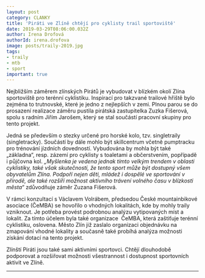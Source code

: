 ```yaml
---
layout: post
category: CLANKY
title: 'Piráti ve Zlíně chtějí pro cyklisty trail sportoviště'
date: 2019-03-29T08:06:00.032Z
author: Irena Drofová
authorId: irena.drofova
image: posts/traily-2019.jpg   
tags: 
- traily 
- mtb
- sport
important: true
---
```


Nejbližším záměrem zlínských Pirátů je vybudovat v blízkém okolí Zlína sportoviště pro terénní cyklistiku. Inspirací pro takzvané trailové hřiště bylo zejména to trutnovské, které je jedno z nejlepších v zemi. Plnou parou se do prosazení realizace záměru pustila pirátská zastupitelka Zuzka Fišerová, spolu s radním Jiřím Jarošem, který se stal součástí pracovní skupiny pro tento projekt. 

Jedná se především o stezky určené pro horské kolo, tzv. singletraily (singletracky). Součástí by dále mohlo být skillcentrum včetně pumptracku pro trénování jízdních dovedností. Vybudována by mohla být také „základna“, resp. zázemí pro cyklisty s toaletami a občerstvením, popřípadě i půjčovna kol. *„Myšlenka je vedena jednak tímto velkým trendem v oblasti cyklistiky, také však skutečností, že tento sport může být dostupný všem obyvatelům Zlína. Podpoří nejen děti, mládež i dospělé ve sportování v přírodě, ale také rozšíří možnost aktivního trávení volného času v blízkosti města“* zdůvodňuje záměr Zuzana Fišerová.

V rámci konzultací s Václavem Volrábem, předsedou České mountainbikové asociace (ČeMBA) se hovořilo o vhodných lokalitách, kde by mohly traily vzniknout. Je potřeba provést podrobnou analýzu vytipovaných míst a lokalit. Za tímto účelem byla také organizace  ČeMBA, která zaštiťuje terénní cyklistiku, oslovena. Město Zlín již zaslalo organizaci objednávku na zmapování vhodné lokality a současně také probíhá analýza možnosti získání dotací na tento projekt.

Zlínští Piráti jsou také sami aktivními sportovci. Chtějí dlouhodobě podporovat a rozšiřovat možnosti všestrannost i dostupnost sportovních aktivit ve Zlíně. 





- - -
